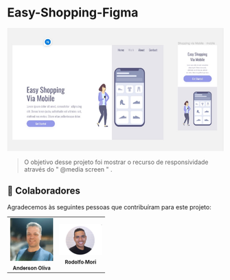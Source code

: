 # Easy-Shopping-Figma

<img src="./easy-shopping.img" alt="image home site">

> O objetivo desse projeto foi mostrar o recurso de responsividade através do " @media screen " .

## 🤝 Colaboradores

Agradecemos às seguintes pessoas que contribuíram para este projeto:

<table>
  <tr>
    <td align="center">
      <a href="https://www.linkedin.com/in/anderson-oliva/">
        <img src="./meuperfil.img" width="100px;" alt="Foto de Anderson Oliva"/><br>
        <sub>
          <b>Anderson Oliva</b>
        </sub>
      </a>
    </td>
    <td align="center">
      <a href="https://www.linkedin.com/in/rodolfomori/">
        <img src="rodolfo.img" width="100px;" alt="foto de Rodolfo"/><br>
        <sub>
          <b>Rodolfo Mori</b>
        </sub>
      </a>
    </td>
    
</table>


